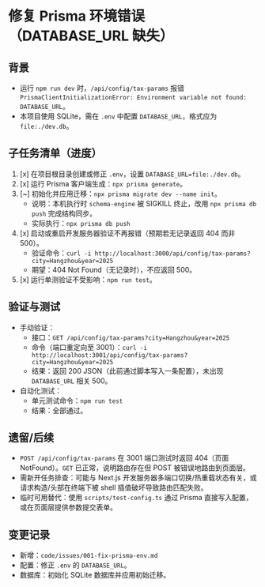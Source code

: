 # 修复 Prisma 环境错误（DATABASE_URL 缺失）

## 背景

- 运行 `npm run dev` 时，`/api/config/tax-params` 报错 `PrismaClientInitializationError: Environment variable not found: DATABASE_URL`。
- 本项目使用 SQLite，需在 `.env` 中配置 `DATABASE_URL`，格式应为 `file:./dev.db`。

## 子任务清单（进度）

1. [x] 在项目根目录创建或修正 `.env`，设置 `DATABASE_URL=file:./dev.db`。
2. [x] 运行 Prisma 客户端生成：`npx prisma generate`。
3. [~] 初始化并应用迁移：`npx prisma migrate dev --name init`。
   - 说明：本机执行时 `schema-engine` 被 SIGKILL 终止，改用 `npx prisma db push` 完成结构同步。
   - 实际执行：`npx prisma db push`
4. [x] 启动或重启开发服务器验证不再报错（预期若无记录返回 404 而非 500）。
   - 验证命令：`curl -i http://localhost:3000/api/config/tax-params?city=Hangzhou&year=2025`
   - 期望：404 Not Found（无记录时），不应返回 500。
5. [x] 运行单测验证不受影响：`npm run test`。

## 验证与测试

- 手动验证：
  - 接口：`GET /api/config/tax-params?city=Hangzhou&year=2025`
  - 命令（端口重定向至 3001）：`curl -i http://localhost:3001/api/config/tax-params?city=Hangzhou&year=2025`
  - 结果：返回 200 JSON（此前通过脚本写入一条配置），未出现 `DATABASE_URL` 相关 500。
- 自动化测试：
  - 单元测试命令：`npm run test`
  - 结果：全部通过。

## 遗留/后续

- `POST /api/config/tax-params` 在 3001 端口测试时返回 404（页面 NotFound）。`GET` 已正常，说明路由存在但 POST 被错误地路由到页面层。
- 需新开任务排查：可能与 Next.js 开发服务器多端口切换/热重载状态有关，或请求构造/头部在终端下被 shell 插值破坏导致路由匹配失败。
- 临时可用替代：使用 `scripts/test-config.ts` 通过 Prisma 直接写入配置，或在页面层提供参数提交表单。

## 变更记录

- 新增：`code/issues/001-fix-prisma-env.md`
- 配置：修正 `.env` 的 `DATABASE_URL`。
- 数据库：初始化 SQLite 数据库并应用初始迁移。
